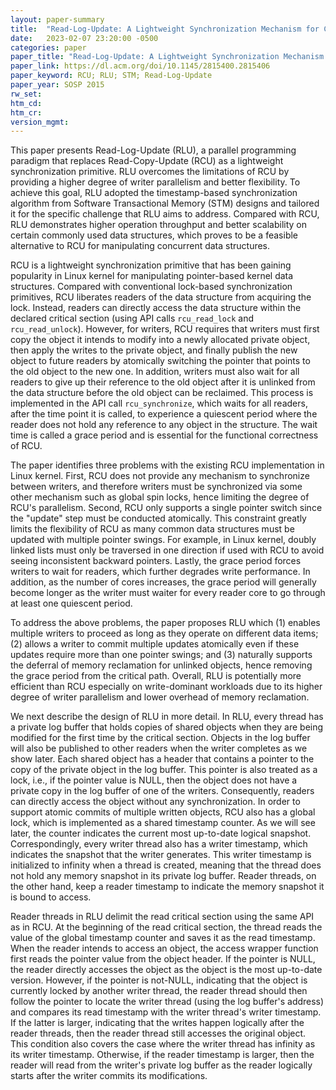 ```yaml
---
layout: paper-summary
title:  "Read-Log-Update: A Lightweight Synchronization Mechanism for Concurrent Programming"
date:   2023-02-07 23:20:00 -0500
categories: paper
paper_title: "Read-Log-Update: A Lightweight Synchronization Mechanism for Concurrent Programming"
paper_link: https://dl.acm.org/doi/10.1145/2815400.2815406
paper_keyword: RCU; RLU; STM; Read-Log-Update
paper_year: SOSP 2015
rw_set:
htm_cd:
htm_cr:
version_mgmt:
---
```


This paper presents Read-Log-Update (RLU), a parallel programming paradigm that replaces Read-Copy-Update (RCU)
as a lightweight synchronization primitive. RLU overcomes the limitations of RCU by providing a higher
degree of writer parallelism and better flexibility. To achieve this goal, RLU adopted the timestamp-based 
synchronization algorithm from Software Transactional Memory (STM) designs and tailored it for the specific
challenge that RLU aims to address. Compared with RCU, RLU demonstrates higher operation throughput and better
scalability on certain commonly used data structures, which proves to be a feasible alternative to RCU for 
manipulating concurrent data structures. 

RCU is a lightweight synchronization primitive that has been gaining popularity in Linux kernel for manipulating
pointer-based kernel data structures. Compared with conventional lock-based synchronization primitives, RCU
liberates readers of the data structure from acquiring the lock. Instead, readers can directly access the 
data structure within the declared critical section (using API calls `rcu_read_lock` and `rcu_read_unlock`).
However, for writers, RCU requires that writers must first copy the object it intends to modify into a newly
allocated private object, then apply the writes to the private object, and finally publish the new object to
future readers by atomically switching the pointer that points to the old object to the new one.
In addition, writers must also wait for all readers to give up their reference to the old object after it is unlinked
from the data structure before the old object can be reclaimed.
This process is implemented in the API call `rcu_synchronize`, which waits for all readers, after the time point
it is called, to experience a quiescent period where the reader does not hold any reference to any object in the
structure. The wait time is called a grace period and is essential for the functional correctness of RCU.

The paper identifies three problems with the existing RCU implementation in Linux kernel. First, RCU does not
provide any mechanism to synchronize between writers, and therefore writers must be synchronized via some other 
mechanism such as global spin locks, hence limiting the degree of RCU's parallelism. Second, RCU only supports a 
single pointer switch since the "update" step must be conducted atomically. This constraint greatly limits the 
flexibility of RCU as many common data structures must be updated with multiple pointer swings. For example, in 
Linux kernel, doubly linked lists must only be traversed in one direction if used with RCU to avoid seeing 
inconsistent backward pointers. Lastly, the grace period forces writers to wait for readers, which further degrades
write performance. In addition, as the number of cores increases, the grace period will generally become longer as 
the writer must waiter for every reader core to go through at least one quiescent period.

To address the above problems, the paper proposes RLU which (1) enables multiple writers to proceed as long as they
operate on different data items; (2) allows a writer to commit multiple updates atomically even if these updates 
require more than one pointer swings; and (3) naturally supports the deferral of memory reclamation for unlinked 
objects, hence removing the grace period from the critical path. Overall, RLU is potentially more efficient than RCU
especially on write-dominant workloads due to its higher degree of writer parallelism and lower overhead of 
memory reclamation.

We next describe the design of RLU in more detail. In RLU, every thread has a private log buffer that holds copies 
of shared objects when they are being modified for the first time by the critical section. Objects in the log buffer
will also be published to other readers when the writer completes as we show later. Each shared object has a header
that contains a pointer to the copy of the private object in the log buffer. This pointer is also treated as a lock,
i.e., if the pointer value is NULL, then the object does not have a private copy in the log buffer of one of the 
writers. Consequently, readers can directly access the object without any synchronization.
In order to support atomic commits of multiple written objects, RCU also has a global lock, which is implemented as 
a shared timestamp counter. As we will see later, the counter indicates the current most up-to-date logical snapshot.
Correspondingly, every writer thread also has a writer timestamp, which indicates the snapshot that the writer 
generates. This writer timestamp is initialized to infinity when a thread is created, meaning that the thread does 
not hold any memory snapshot in its private log buffer.
Reader threads, on the other hand, keep a reader timestamp to indicate the memory snapshot it is bound to access. 

Reader threads in RLU delimit the read critical section using the same API as in RCU. At the beginning of the 
read critical section, the thread reads the value of the global timestamp counter and saves it as the read
timestamp. When the reader intends to access
an object, the access wrapper function first reads the pointer value from the object header. If the pointer is NULL,
the reader directly accesses the object as the object is the most up-to-date version.
However, if the pointer is not-NULL, indicating that the object is currently locked by another writer thread, the 
reader thread should then follow the pointer to locate the writer thread (using the log buffer's address) and 
compares its read timestamp with the writer thread's writer timestamp. If the latter is larger, indicating that the
writes happen logically after the reader threads, then the reader thread still accesses the original object. 
This condition also covers the case where the writer thread has infinity as its writer timestamp.
Otherwise, if the reader timestamp is larger, then the reader will read from the writer's private log buffer as the
reader logically starts after the writer commits its modifications.
